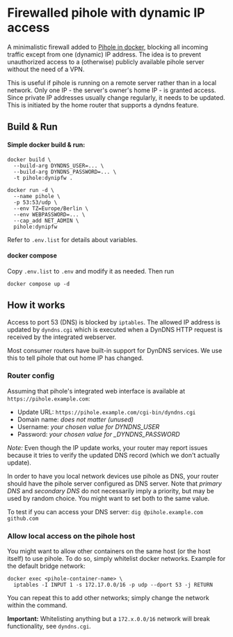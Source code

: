 # Firewalled pihole with dynamic IP access

A minimalistic firewall added to
[Pihole in docker](https://github.com/pi-hole/docker-pi-hole/), blocking all
incoming traffic except from one (dynamic) IP address.
The idea is to prevent unauthorized access to a (otherwise) publicly available
pihole server without the need of a VPN.

This is useful if pihole is running on a remote server rather than in a local
network.
Only one IP - the server's owner's home IP - is granted access. Since private IP addresses usually change regularly, it needs to be updated. This is initiated by
the home router that supports a dyndns feature.

## Build & Run

#### Simple docker build & run:

    docker build \
      --build-arg DYNDNS_USER=... \
      --build-arg DYNDNS_PASSWORD=... \
      -t pihole:dynipfw .

    docker run -d \
      --name pihole \
      -p 53:53/udp \
      --env TZ=Europe/Berlin \
      --env WEBPASSWORD=... \
      --cap_add NET_ADMIN \
      pihole:dynipfw

Refer to `.env.list` for details about variables.


#### docker compose

Copy `.env.list` to `.env` and modify it as needed. Then run

    docker compose up -d

## How it works

Access to port 53 (DNS) is blocked by `iptables`. The allowed IP address is
updated by `dyndns.cgi` which is executed when a DynDNS HTTP request is received
by the integrated webserver.

Most consumer routers have built-in support for DynDNS services. We use this to
tell pihole that out home IP has changed.

### Router config

Assuming that pihole's integrated web interface is available at
`https://pihole.example.com`:
* Update URL: `https://pihole.example.com/cgi-bin/dyndns.cgi`
* Domain name: *does not matter (unused)*
* Username: *your chosen value for DYNDNS_USER*
* Password: *your chosen value for _DYNDNS_PASSWORD*

_Note:_ Even though the IP update works, your router may report issues because
it tries to verify the updated DNS record (which we don't actually update).

In order to have you local network devices use pihole as DNS, your router should
have the pihole server configured as DNS server. Note that *primary DNS* and
*secondary DNS* do not necessarily imply a priority, but may be used by random
choice. You might want to set both to the same value.

To test if you can access your DNS server: `dig @pihole.example.com github.com`

### Allow local access on the pihole host

You might want to allow other containers on the same host (or the host itself)
to use pihole. To do so, simply whitelist docker networks. Example for the
default bridge network:

    docker exec <pihole-container-name> \
      iptables -I INPUT 1 -s 172.17.0.0/16 -p udp --dport 53 -j RETURN

You can repeat this to add other networks; simply change the network within the
command.

**Important:** Whitelisting anything but a `172.x.0.0/16` network will break
functionality, see `dyndns.cgi`.
